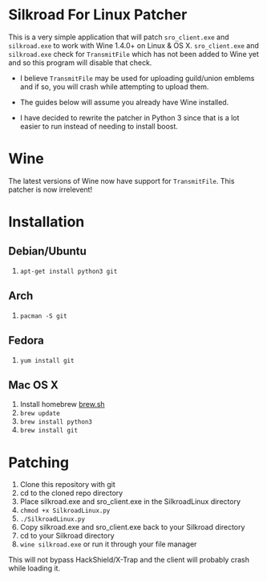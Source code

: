 Silkroad For Linux Patcher
==========================
This is a very simple application that will patch `sro_client.exe` and `silkroad.exe` to work with Wine 1.4.0+ on Linux & OS X. `sro_client.exe` and `silkroad.exe` check for `TransmitFile` which has not been added to Wine yet and so this program will disable that check.

- I believe `TransmitFile` may be used for uploading guild/union emblems and if so, you will crash while attempting to upload them.

- The guides below will assume you already have Wine installed.

- I have decided to rewrite the patcher in Python 3 since that is a lot easier to run instead of needing to install boost.

Wine
====
The latest versions of Wine now have support for `TransmitFile`. This patcher is now irrelevent!

Installation
============

Debian/Ubuntu
-------------
1. `apt-get install python3 git`

Arch
----
1. `pacman -S git`

Fedora
------
1. `yum install git`

Mac OS X
-------
1. Install homebrew [brew.sh](http://brew.sh)
2. `brew update`
3. `brew install python3`
4. `brew install git`

Patching
========
1. Clone this repository with git
2. cd to the cloned repo directory
3. Place silkroad.exe and sro_client.exe in the SilkroadLinux directory
4. `chmod +x SilkroadLinux.py`
5. `./SilkroadLinux.py`
6. Copy silkroad.exe and sro_client.exe back to your Silkroad directory
7. cd to your Silkroad directory
8. `wine silkroad.exe` or run it through your file manager

This will not bypass HackShield/X-Trap and the client will probably crash while loading it.
